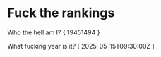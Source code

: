 # Fuck the rankings

Who the hell am I?
{ 19451494 }

What fucking year is it?
[ 2025-05-15T09:30:00Z ]
